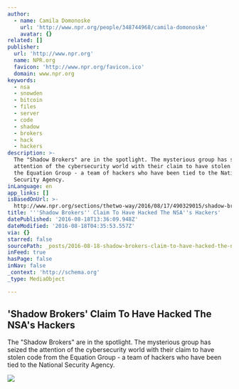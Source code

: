 ```yaml
---
author:
  - name: Camila Domonoske
    url: 'http://www.npr.org/people/348744968/camila-domonoske'
    avatar: {}
related: []
publisher:
  url: 'http://www.npr.org'
  name: NPR.org
  favicon: 'http://www.npr.org/favicon.ico'
  domain: www.npr.org
keywords:
  - nsa
  - snowden
  - bitcoin
  - files
  - server
  - code
  - shadow
  - brokers
  - hack
  - hackers
description: >-
  The "Shadow Brokers" are in the spotlight. The mysterious group has seized the
  attention of the cybersecurity world with their claim to have stolen code from
  the Equation Group - a team of hackers who have been tied to the National
  Security Agency.
inLanguage: en
app_links: []
isBasedOnUrl: >-
  http://www.npr.org/sections/thetwo-way/2016/08/17/490329015/shadow-brokers-claim-to-have-hacked-the-nsas-hackers?utm_medium=RSS&utm_campaign=bitcoin
title: '''Shadow Brokers'' Claim To Have Hacked The NSA''s Hackers'
datePublished: '2016-08-18T13:36:09.948Z'
dateModified: '2016-08-18T04:35:53.557Z'
via: {}
starred: false
sourcePath: _posts/2016-08-18-shadow-brokers-claim-to-have-hacked-the-nsas-hackers.md
inFeed: true
hasPage: false
inNav: false
_context: 'http://schema.org'
_type: MediaObject

---
```

<article style=""><h1>'Shadow Brokers' Claim To Have Hacked The NSA's Hackers</h1><p>The "Shadow Brokers" are in the spotlight. The mysterious group has seized the attention of the cybersecurity world with their claim to have stolen code from the Equation Group - a team of hackers who have been tied to the National Security Agency.</p><img src="https://media.npr.org/assets/img/2016/08/17/ap_16174625685687_wide-86218560ff4e54b81ed625d6b1e408190c0ce54a.jpg?s=1400" /></article>
